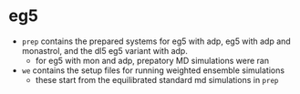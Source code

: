 # eg5

* `prep` contains the prepared systems for eg5 with adp, eg5 with adp and monastrol, and the dl5 eg5 variant with adp.
    * for eg5 with mon and adp, prepatory MD simulations were ran
* `we` contains the setup files for running weighted ensemble simulations 
    * these start from the equilibrated standard md simulations in `prep`
